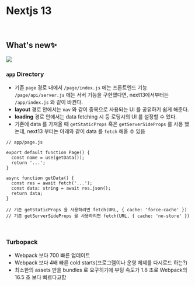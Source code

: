 # Nextjs 13

</br>

## What's new✨
<img src="https://velog.velcdn.com/images/hang_kem_0531/post/ab4f8ca8-0fa1-4651-b89d-c1cf325ab4ce/image.png" />

### `app` Directory
- 기존 `page` 경로 내에서 `/page/index.js` 에는 프론트엔드 기능 `/page/api/server.js` 에는 서버 기능을 구현했다면, next13에서부터는 `/app/index.js` 와 같이 바뀐다.
- __layout__ 경로 안에서는 `nav` 와 같이 중복으로 사용되는 UI 를 공유하기 쉽게 해준다.
- __loading__ 경로 안에서는 data fetching 시 등 로딩시의 UI 를 설정할 수 있다. 
- 기존에 data 를 가져올 때 `getStaticProps` 혹은 `getServerSideProps` 를 사용 했는데, next13 부터는 아래와 같이 data 를 `fetch` 해올 수 있음
```
// app/page.js

export default function Page() {
  const name = use(getData());
  return '...';
}

async function getData() {
  const res = await fetch('...');
  const data: string = await res.json();
  return data;
}

// 기존 getStaticProps 을 사용하려면 fetch(URL, { cache: 'force-cache' })
// 기존 getServerSideProps 을 사용하려면 fetch(URL, { cache: 'no-store' })
```


</br>

### Turbopack
- Webpack 보다 700 빠른 업데이트
- Webpack 보다 4배 빠른 cold starts(프로그램이나 운영 체제를 다시로드 하는?)
- 최소한의 assets 만을 bundles 로 요구히기에 부팅 속도가 1.8 초로 Webpack의 16.5 초 보다 빠르다고함
